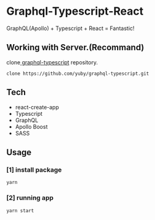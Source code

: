 # Graphql-Typescript-React

GraphQL(Apollo) + Typescript + React = Fantastic!

## Working with Server.(Recommand)

clone[ graphql-typescript](https://github.com/yuby/graphql-typescript) repository.

```
clone https://github.com/yuby/graphql-typescript.git
```

## Tech

- react-create-app
- Typescript
- GraphQL
- Apollo Boost
- SASS


## Usage


### [1] install package
```
yarn
```

### [2] running app

```
yarn start
```

